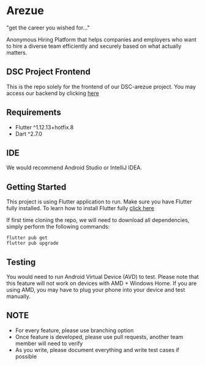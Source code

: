 # Arezue

"get the career you wished for..."

Anonymous Hiring Platform that helps companies and employers who want to hire a diverse team efficiently and securely based on what actually matters.

## DSC Project Frontend

This is the repo solely for the frontend of our DSC-arezue project. You may access our backend by clicking [here](https://github.com/UTMCSC301/backend-arezue)

## Requirements

- Flutter ^1.12.13+hotfix.8
- Dart ^2.7.0

## IDE

We would recommend Android Studio or IntelliJ IDEA. 

## Getting Started

This project is using Flutter application to run.
Make sure you have Flutter fully installed. To learn how to install Flutter fully [click here](https://flutter.dev/docs/get-started/install)

If first time cloning the repo, we will need to download all dependencies, simply perform the following commands:
```
flutter pub get
flutter pub upgrade
```
## Testing

You would need to run Android Virtual Device (AVD) to test. Please note that this feature will not work on devices with AMD + Windows Home. If you are using AMD, you may have to plug your phone into your device and test manually.

## NOTE

- For every feature, please use branching option
- Once feature is developed, please use pull requests, another team member will need to verify
- As you write, please document everything and write test cases if possible
